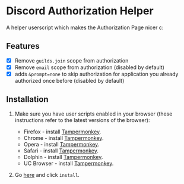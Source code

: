 # Discord Authorization Helper

A helper userscript which makes the Authorization Page nicer c:

## Features

- [x] Remove `guilds.join` scope from authorization
- [x] Remove `email` scope from authorization (disabled by default)
- [x] adds `&prompt=none` to skip authorization for application you already authorized once before (disabled by default)

## Installation

1. Make sure you have user scripts enabled in your browser (these instructions refer to the latest versions of the browser):

	* Firefox - install [Tampermonkey](https://tampermonkey.net/?ext=dhdg&browser=firefox).
	* Chrome - install [Tampermonkey](https://tampermonkey.net/?ext=dhdg&browser=chrome).
	* Opera - install [Tampermonkey](https://tampermonkey.net/?ext=dhdg&browser=opera).
	* Safari - install [Tampermonkey](https://tampermonkey.net/?ext=dhdg&browser=safari).
	* Dolphin - install [Tampermonkey](https://tampermonkey.net/?ext=dhdg&browser=dolphin).
	* UC Browser - install [Tampermonkey](https://tampermonkey.net/?ext=dhdg&browser=ucweb).

2. Go [here](https://github.com/DevYukine/discord-authorization-helper/raw/main/discord-authorization-helper.user.js) and click `install`.